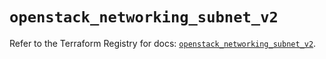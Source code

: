 # `openstack_networking_subnet_v2`

Refer to the Terraform Registry for docs: [`openstack_networking_subnet_v2`](https://registry.terraform.io/providers/terraform-provider-openstack/openstack/3.0.0/docs/resources/networking_subnet_v2).
